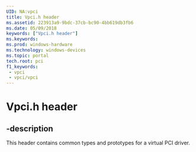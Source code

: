 ```yaml
---
UID: NA:vpci
title: Vpci.h header
ms.assetid: 223913a9-9bdc-37cb-bc90-4bb619db3fb6
ms.date: 05/09/2018
keywords: ["Vpci.h header"]
ms.keywords: 
ms.prod: windows-hardware
ms.technology: windows-devices
ms.topic: portal
tech.root: pci
f1_keywords:
 - vpci
 - vpci/vpci
---
```


# Vpci.h header


## -description

This header contains common types and prototypes for a virtual PCI driver.

